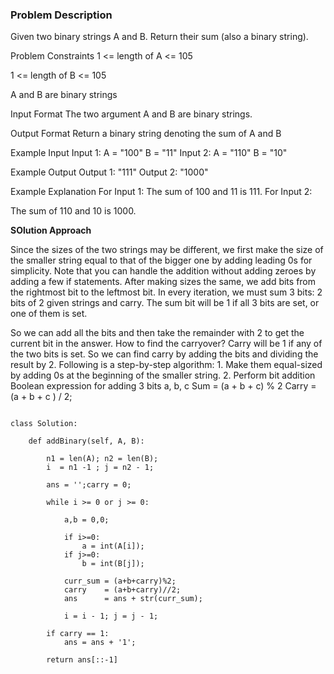 ### Problem Description

Given two binary strings A and B. Return their sum (also a binary string).

Problem Constraints
1 <= length of A <= 105

1 <= length of B <= 105

A and B are binary strings



Input Format
The two argument A and B are binary strings.



Output Format
Return a binary string denoting the sum of A and B



Example Input
Input 1:
A = "100"
B = "11"
Input 2:
A = "110"
B = "10"


Example Output
Output 1:
"111"
Output 2:
"1000"


Example Explanation
For Input 1:
The sum of 100 and 11 is 111.
For Input 2:
 
The sum of 110 and 10 is 1000.


**SOlution Approach**

Since the sizes of the two strings may be different, we first make the size of the smaller string equal to that of the bigger one by adding 
leading 0s for simplicity. Note that you can handle the addition without adding zeroes by adding a few if statements. After making sizes the same,
we add bits from the rightmost bit to the leftmost bit.
In every iteration, we must sum 3 bits: 2 bits of 2 given strings and carry.
The sum bit will be 1 if all 3 bits are set, or one of them is set.

So we can add all the bits and then take the remainder with 2 to get the current bit in the answer. How to find the carryover? 
Carry will be 1 if any of the two bits is set. So we can find carry by adding the bits and dividing the result by 2. Following is a 
step-by-step algorithm: 1. Make them equal-sized by adding 0s at the beginning of the smaller string. 2. Perform bit addition Boolean 
expression for adding 3 bits a, b, c Sum = (a + b + c) % 2 Carry = (a + b + c ) / 2;


```

class Solution:

	def addBinary(self, A, B):

        n1 = len(A); n2 = len(B);
        i  = n1 -1 ; j = n2 - 1;

        ans = '';carry = 0;

        while i >= 0 or j >= 0:

            a,b = 0,0;

            if i>=0:
                a = int(A[i]);
            if j>=0:
                b = int(B[j]);
            
            curr_sum = (a+b+carry)%2;
            carry    = (a+b+carry)//2;
            ans      = ans + str(curr_sum);

            i = i - 1; j = j - 1;
        
        if carry == 1:
            ans = ans + '1';
        
        return ans[::-1]

```
